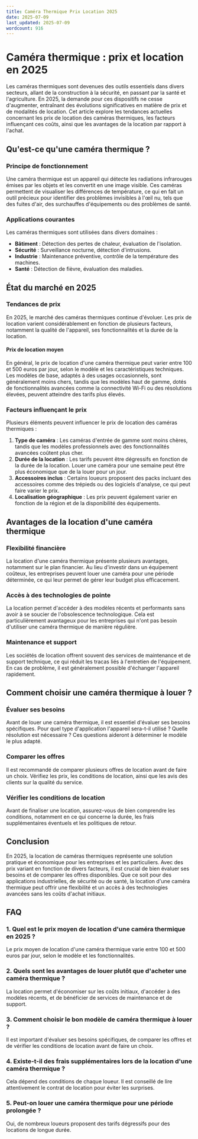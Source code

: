 ```yaml
---
title: Caméra Thermique Prix Location 2025
date: 2025-07-09
last_updated: 2025-07-09
wordcount: 916
---
```


# Caméra thermique : prix et location en 2025

Les caméras thermiques sont devenues des outils essentiels dans divers secteurs, allant de la construction à la sécurité, en passant par la santé et l'agriculture. En 2025, la demande pour ces dispositifs ne cesse d'augmenter, entraînant des évolutions significatives en matière de prix et de modalités de location. Cet article explore les tendances actuelles concernant les prix de location des caméras thermiques, les facteurs influençant ces coûts, ainsi que les avantages de la location par rapport à l'achat.

## Qu'est-ce qu'une caméra thermique ?

### Principe de fonctionnement

Une caméra thermique est un appareil qui détecte les radiations infrarouges émises par les objets et les convertit en une image visible. Ces caméras permettent de visualiser les différences de température, ce qui en fait un outil précieux pour identifier des problèmes invisibles à l'œil nu, tels que des fuites d'air, des surchauffes d'équipements ou des problèmes de santé.

### Applications courantes

Les caméras thermiques sont utilisées dans divers domaines :
- **Bâtiment** : Détection des pertes de chaleur, évaluation de l'isolation.
- **Sécurité** : Surveillance nocturne, détection d'intrusions.
- **Industrie** : Maintenance préventive, contrôle de la température des machines.
- **Santé** : Détection de fièvre, évaluation des maladies.

## État du marché en 2025

### Tendances de prix

En 2025, le marché des caméras thermiques continue d'évoluer. Les prix de location varient considérablement en fonction de plusieurs facteurs, notamment la qualité de l'appareil, ses fonctionnalités et la durée de la location.

#### Prix de location moyen

En général, le prix de location d'une caméra thermique peut varier entre 100 et 500 euros par jour, selon le modèle et les caractéristiques techniques. Les modèles de base, adaptés à des usages occasionnels, sont généralement moins chers, tandis que les modèles haut de gamme, dotés de fonctionnalités avancées comme la connectivité Wi-Fi ou des résolutions élevées, peuvent atteindre des tarifs plus élevés.

### Facteurs influençant le prix

Plusieurs éléments peuvent influencer le prix de location des caméras thermiques :

1. **Type de caméra** : Les caméras d'entrée de gamme sont moins chères, tandis que les modèles professionnels avec des fonctionnalités avancées coûtent plus cher.
2. **Durée de la location** : Les tarifs peuvent être dégressifs en fonction de la durée de la location. Louer une caméra pour une semaine peut être plus économique que de la louer pour un jour.
3. **Accessoires inclus** : Certains loueurs proposent des packs incluant des accessoires comme des trépieds ou des logiciels d'analyse, ce qui peut faire varier le prix.
4. **Localisation géographique** : Les prix peuvent également varier en fonction de la région et de la disponibilité des équipements.

## Avantages de la location d'une caméra thermique

### Flexibilité financière

La location d'une caméra thermique présente plusieurs avantages, notamment sur le plan financier. Au lieu d'investir dans un équipement coûteux, les entreprises peuvent louer une caméra pour une période déterminée, ce qui leur permet de gérer leur budget plus efficacement.

### Accès à des technologies de pointe

La location permet d'accéder à des modèles récents et performants sans avoir à se soucier de l'obsolescence technologique. Cela est particulièrement avantageux pour les entreprises qui n'ont pas besoin d'utiliser une caméra thermique de manière régulière.

### Maintenance et support

Les sociétés de location offrent souvent des services de maintenance et de support technique, ce qui réduit les tracas liés à l'entretien de l'équipement. En cas de problème, il est généralement possible d'échanger l'appareil rapidement.

## Comment choisir une caméra thermique à louer ?

### Évaluer ses besoins

Avant de louer une caméra thermique, il est essentiel d'évaluer ses besoins spécifiques. Pour quel type d'application l'appareil sera-t-il utilisé ? Quelle résolution est nécessaire ? Ces questions aideront à déterminer le modèle le plus adapté.

### Comparer les offres

Il est recommandé de comparer plusieurs offres de location avant de faire un choix. Vérifiez les prix, les conditions de location, ainsi que les avis des clients sur la qualité du service.

### Vérifier les conditions de location

Avant de finaliser une location, assurez-vous de bien comprendre les conditions, notamment en ce qui concerne la durée, les frais supplémentaires éventuels et les politiques de retour.

## Conclusion

En 2025, la location de caméras thermiques représente une solution pratique et économique pour les entreprises et les particuliers. Avec des prix variant en fonction de divers facteurs, il est crucial de bien évaluer ses besoins et de comparer les offres disponibles. Que ce soit pour des applications industrielles, de sécurité ou de santé, la location d'une caméra thermique peut offrir une flexibilité et un accès à des technologies avancées sans les coûts d'achat initiaux.

## FAQ

### 1. Quel est le prix moyen de location d'une caméra thermique en 2025 ?

Le prix moyen de location d'une caméra thermique varie entre 100 et 500 euros par jour, selon le modèle et les fonctionnalités.

### 2. Quels sont les avantages de louer plutôt que d'acheter une caméra thermique ?

La location permet d'économiser sur les coûts initiaux, d'accéder à des modèles récents, et de bénéficier de services de maintenance et de support.

### 3. Comment choisir le bon modèle de caméra thermique à louer ?

Il est important d'évaluer ses besoins spécifiques, de comparer les offres et de vérifier les conditions de location avant de faire un choix.

### 4. Existe-t-il des frais supplémentaires lors de la location d'une caméra thermique ?

Cela dépend des conditions de chaque loueur. Il est conseillé de lire attentivement le contrat de location pour éviter les surprises.

### 5. Peut-on louer une caméra thermique pour une période prolongée ?

Oui, de nombreux loueurs proposent des tarifs dégressifs pour des locations de longue durée.